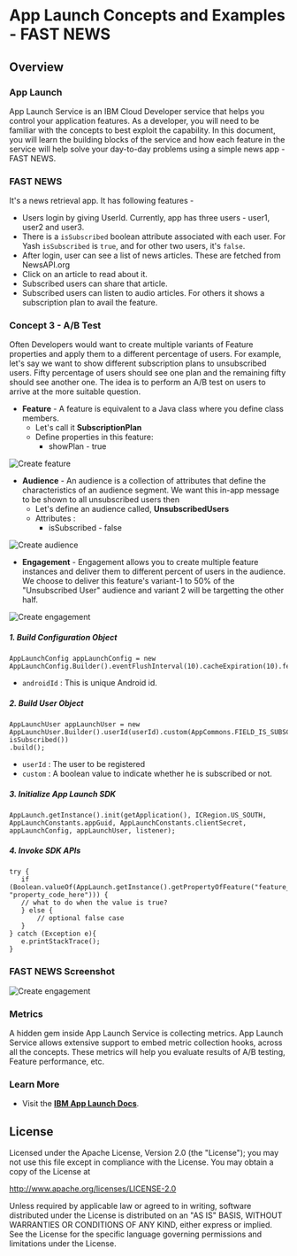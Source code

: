 # App Launch Concepts and Examples - FAST NEWS

## Overview 

### App Launch
App Launch Service is an IBM Cloud Developer service that helps you control your application features. As a developer, you will need to be familiar with the concepts to best exploit the capability. In this document, you will learn the building blocks of the service and how each feature in the service will help solve your day-to-day problems using a simple news app - FAST NEWS.

### FAST NEWS
It's a news retrieval app. It has following features -
- Users login by giving UserId. Currently, app has three users - user1, user2 and user3.
- There is a `isSubscribed` boolean attribute associated with each user. For Yash `isSubscribed` is `true`, and for other two users, it's `false`.
- After login, user can see a list of news articles. These are fetched from NewsAPI.org
- Click on an article to read about it.
- Subscribed users can share that article.
- Subscribed users can listen to audio articles. For others it shows a subscription plan to avail the feature.

### Concept 3 - A/B Test
Often Developers would want to create multiple variants of Feature properties and apply them to a different percentage of users. For example, let's say we want to show different subscription plans to unsubscribed users. Fifty percentage of users should see one plan and the remaining fifty should see another one. The idea is to perform an A/B test on users to arrive at the more suitable question.

 - **Feature** - A feature is equivalent to a Java class where you define class members.
	 - Let's call it **SubscriptionPlan** 
	 - Define properties in this feature:
		- showPlan - true
		
![Create feature](https://github.com/ibm-cloud-applaunch/sample-android-fast-news/blob/a-b-test/images/feature.gif)

 - **Audience** - An audience is a collection of attributes that define the characteristics of an audience segment. We want this in-app message to be shown to all unsubscribed users then
	 - Let's define an audience called, **UnsubscribedUsers** 
	 - Attributes :
		- isSubscribed - false

![Create audience](https://github.com/ibm-cloud-applaunch/sample-android-fast-news/blob/a-b-test/images/audience.gif)

 - **Engagement** - Engagement allows you to create multiple feature instances and deliver them to different percent of users in the audience. We choose to deliver this feature's variant-1 to 50% of the "Unsubscribed User" audience and variant 2 will be targetting the other half.

![Create engagement](https://github.com/ibm-cloud-applaunch/sample-android-fast-news/blob/a-b-test/images/engagement.gif)

##### 1. Build Configuration Object

```
AppLaunchConfig appLaunchConfig = new AppLaunchConfig.Builder().eventFlushInterval(10).cacheExpiration(10).fetchPolicy(RefreshPolicy.REFRESH_ON_EVERY_START).deviceId(androidId).build();
```
- `androidId` : This is unique Android id.

##### 2. Build User Object

```
AppLaunchUser appLaunchUser = new AppLaunchUser.Builder().userId(userId).custom(AppCommons.FIELD_IS_SUBSCRIBED, isSubscribed())
.build();
```
- `userId` : The user to be registered
- `custom` : A boolean value to indicate whether he is subscribed or not.

##### 3. Initialize App Launch SDK

```
AppLaunch.getInstance().init(getApplication(), ICRegion.US_SOUTH, AppLaunchConstants.appGuid, AppLaunchConstants.clientSecret, appLaunchConfig, appLaunchUser, listener);
```

##### 4. Invoke SDK APIs

 ```
try {
    if (Boolean.valueOf(AppLaunch.getInstance().getPropertyOfFeature("feature_code_here", "property_code_here"))) {
	// what to do when the value is true?
    } else {
    	// optional false case
    }
} catch (Exception e){
    e.printStackTrace();
}
 ```
### FAST NEWS Screenshot
![Create engagement](https://github.com/ibm-cloud-applaunch/sample-android-fast-news/blob/a-b-test/images/AB.png)

### Metrics
A hidden gem inside App Launch Service is collecting metrics. App Launch Service allows extensive support to embed metric collection hooks, across all the concepts. These metrics will help you evaluate results of A/B testing, Feature performance, etc.
 
### Learn More

* Visit the **[IBM App Launch Docs](https://console-regional.ng.bluemix.net/docs/services/app-launch/index.html#gettingstartedtemplate)**. 

## License

Licensed under the Apache License, Version 2.0 (the "License");
you may not use this file except in compliance with the License.
You may obtain a copy of the License at

http://www.apache.org/licenses/LICENSE-2.0

Unless required by applicable law or agreed to in writing, software
distributed under the License is distributed on an "AS IS" BASIS,
WITHOUT WARRANTIES OR CONDITIONS OF ANY KIND, either express or implied.
See the License for the specific language governing permissions and
limitations under the License.

